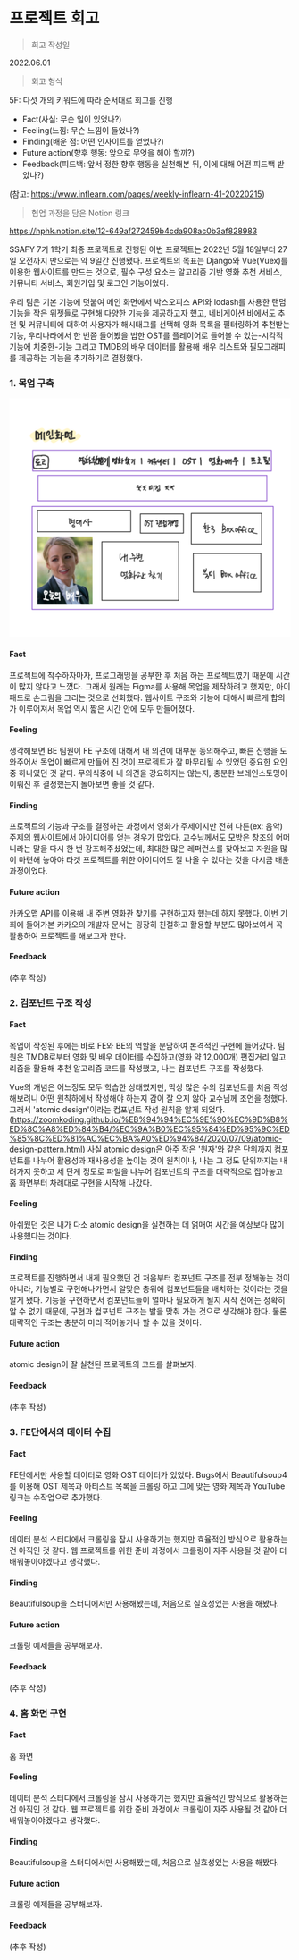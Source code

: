 # 프로젝트 회고

> 회고 작성일

2022.06.01



> 회고 형식

5F: 다섯 개의 키워드에 따라 순서대로 회고를 진행

- Fact(사실: 무슨 일이 있었나?)
- Feeling(느낌: 무슨 느낌이 들었나?)
- Finding(배운 점: 어떤 인사이트를 얻었나?)
- Future action(향후 행동: 앞으로 무엇을 해야 할까?)
- Feedback(피드백: 앞서 정한 향후 행동을 실천해본 뒤, 이에 대해 어떤 피드백 받았나?)

(참고: https://www.inflearn.com/pages/weekly-inflearn-41-20220215)



> 협업 과정을 담은 Notion 링크

https://hphk.notion.site/12-649af272459b4cda908ac0b3af828983



SSAFY 7기 1학기 최종 프로젝트로 진행된 이번 프로젝트는 2022년 5월 18일부터 27일 오전까지 만으로는 약 9일간 진행됐다. 프로젝트의 목표는 Django와 Vue(Vuex)를 이용한 웹사이트를 만드는 것으로, 필수 구성 요소는 알고리즘 기반 영화 추천 서비스, 커뮤니티 서비스, 회원가입 및 로그인 기능이었다.

우리 팀은 기본 기능에 덧붙여 메인 화면에서 박스오피스 API와 lodash를 사용한 랜덤 기능을 작은 위젯들로 구현해 다양한 기능을 제공하고자 했고, 네비게이션 바에서도 추천 및 커뮤니티에 더하여 사용자가 해시태그를 선택해 영화 목록을 필터링하여 추천받는 기능, 우리나라에서 한 번쯤 들어봤을 법한 OST를 플레이어로 들어볼 수 있는-시각적 기능에 치중한-기능 그리고 TMDB의 배우 데이터를 활용해 배우 리스트와 필모그래피를 제공하는 기능을 추가하기로 결정했다. 



### 1. 목업 구축

![image-20220601202331680](%ED%94%84%EB%A1%9C%EC%A0%9D%ED%8A%B8%20%ED%9A%8C%EA%B3%A0.assets/image-20220601202331680.png)

#### Fact

프로젝트에 착수하자마자, 프로그래밍을 공부한 후 처음 하는 프로젝트였기 때문에 시간이 많지 않다고 느꼈다. 그래서 원래는 Figma를 사용해 목업을 제작하려고 했지만, 아이패드로 손그림을 그리는 것으로 선회했다. 웹사이트 구조와 기능에 대해서 빠르게 합의가 이루어져서 목업 역시 짧은 시간 안에 모두 만들어졌다.

#### Feeling

생각해보면 BE 팀원이 FE 구조에 대해서 내 의견에 대부분 동의해주고, 빠른 진행을 도와주어서 목업이 빠르게 만들어 진 것이 프로젝트가 잘 마무리될 수 있었던 중요한 요인 중 하나였던 것 같다. 무의식중에 내 의견을 강요하지는 않는지, 충분한 브레인스토밍이 이뤄진 후 결정했는지 돌아보면 좋을 것 같다. 

#### Finding

프로젝트의 기능과 구조를 결정하는 과정에서 영화가 주제이지만 전혀 다른(ex: 음악) 주제의 웹사이트에서 아이디어를 얻는 경우가 많았다. 교수님께서도 모방은 창조의 어머니라는 말을 다시 한 번 강조해주셨었는데, 최대한 많은 레퍼런스를 찾아보고 자원을 많이 마련해 놓아야 타겟 프로젝트를 위한 아이디어도 잘 나올 수 있다는 것을 다시금 배운 과정이었다.

#### Future action

카카오맵 API를 이용해 내 주변 영화관 찾기를 구현하고자 했는데 하지 못했다. 이번 기회에 들어가본 카카오의 개발자 문서는 굉장히 친절하고 활용할 부분도 많아보여서 꼭 활용하여 프로젝트를 해보고자 한다.

#### Feedback

(추후 작성)



### 2. 컴포넌트 구조 작성

#### Fact

목업이 작성된 후에는 바로 FE와 BE의 역할을 분담하여 본격적인 구현에 들어갔다. 팀원은 TMDB로부터 영화 및 배우 데이터를 수집하고(영화 약 12,000개) 편집거리 알고리즘을 활용해 추천 알고리즘 코드를 작성했고, 나는 컴포넌트 구조를 작성했다.

Vue의 개념은 어느정도 모두 학습한 상태였지만, 막상 많은 수의 컴포넌트를 처음 작성해보려니 어떤 원칙하에서 작성해야 하는지 감이 잘 오지 않아 교수님께 조언을 청했다. 그래서 'atomic design'이라는 컴포넌트 작성 원칙을 알게 되었다. (https://zoomkoding.github.io/%EB%94%94%EC%9E%90%EC%9D%B8%ED%8C%A8%ED%84%B4/%EC%9A%B0%EC%95%84%ED%95%9C%ED%85%8C%ED%81%AC%EC%BA%A0%ED%94%84/2020/07/09/atomic-design-pattern.html) 사실 atomic design은 아주 작은 '원자'와 같은 단위까지 컴포넌트를 나누어 활용성과 재사용성을 높이는 것이 원칙이나, 나는 그 정도 단위까지는 내려가지 못하고 세 단계 정도로 파일을 나누어 컴포넌트의 구조를 대략적으로 잡아놓고 홈 화면부터 차례대로 구현을 시작해 나갔다.

#### Feeling

아쉬웠던 것은 내가 다소 atomic design을 실천하는 데 얽매여 시간을 예상보다 많이 사용했다는 것이다. 

#### Finding

프로젝트를 진행하면서 내게 필요했던 건 처음부터 컴포넌트 구조를 전부 정해놓는 것이 아니라, 기능별로 구현해나가면서 알맞은 층위에 컴포넌트들을 배치하는 것이라는 것을 알게 됐다. 기능을 구현하면서 컴포넌트들이 얼마나 필요하게 될지 시작 전에는 정확히 알 수 없기 때문에, 구현과 컴포넌트 구조는 발을 맞춰 가는 것으로 생각해야 한다. 물론 대략적인 구조는 충분히 미리 적어놓거나 할 수 있을 것이다.

#### Future action

atomic design이 잘 실천된 프로젝트의 코드를 살펴보자.

#### Feedback

(추후 작성)



### 3. FE단에서의 데이터 수집

#### Fact

FE단에서만 사용할 데이터로 영화 OST 데이터가 있었다. Bugs에서 Beautifulsoup4를 이용해 OST 제목과 아티스트 목록을 크롤링 하고 그에 맞는 영화 제목과 YouTube 링크는 수작업으로 추가했다. 

#### Feeling

데이터 분석 스터디에서 크롤링을 잠시 사용하기는 했지만 효율적인 방식으로 활용하는 건 아직인 것 같다. 웹 프로젝트를 위한 준비 과정에서 크롤링이 자주 사용될 것 같아 더 배워놓아야겠다고 생각했다.

#### Finding

Beautifulsoup을 스터디에서만 사용해봤는데, 처음으로 실효성있는 사용을 해봤다.

#### Future action

크롤링 예제들을 공부해보자.

#### Feedback

(추후 작성)



### 4. 홈 화면 구현

#### Fact

홈 화면

#### Feeling

데이터 분석 스터디에서 크롤링을 잠시 사용하기는 했지만 효율적인 방식으로 활용하는 건 아직인 것 같다. 웹 프로젝트를 위한 준비 과정에서 크롤링이 자주 사용될 것 같아 더 배워놓아야겠다고 생각했다.

#### Finding

Beautifulsoup을 스터디에서만 사용해봤는데, 처음으로 실효성있는 사용을 해봤다.

#### Future action

크롤링 예제들을 공부해보자.

#### Feedback

(추후 작성)